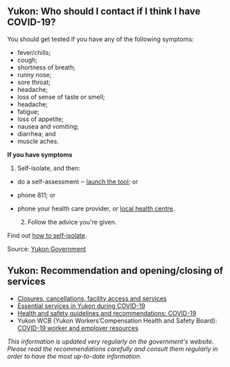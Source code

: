 ## Yukon: Who should I contact if I think I have COVID-19?

You should get tested if you have any of the following symptoms:

- fever/chills;
- cough;
- shortness of breath;
- runny nose;
- sore throat;
- headache;
- loss of sense of taste or smell;
- headache;
- fatigue;
- loss of appetite;
- nausea and vomiting;
- diarrhea; and
- muscle aches.

**If you have symptoms**
1. Self-isolate, and then:

- do a self-assessment ‒ [launch the tool](https://service.yukon.ca/en/covid-19-self-assessment/); or
- phone 811; or
- phone your health care provider, or [local health centre](https://yukon.ca/en/find-hospital-or-health-centre).

  2. Follow the advice you're given.

Find out [how to self-isolate](https://yukon.ca/en/health-and-wellness/covid-19-information/your-health-covid-19/information-self-isolation).

Source: [Yukon Government](https://yukon.ca/en/find-out-about-symptoms-covid-19)

## Yukon: Recommendation and opening/closing of services

- [Closures, cancellations, facility access and services](https://yukon.ca/en/closures-cancellations-and-restricted-facility-access)
- [Essential services in Yukon during COVID-19](https://yukon.ca/en/health-and-wellness/covid-19/essential-services-yukon-during-covid-19)
- [Health and safety guidelines and recommendations: COVID-19](https://yukon.ca/en/industry-specific-guidelines-and-recommendations-covid-19)
- Yukon WCB (Yukon Workers’Compensation Health and Safety Board): [COVID-19 worker and employer resources](https://wcb.yk.ca/COVID-19.aspx)

_This information is updated very regularly on the government's website. Please read the recommendations carefully and consult them regularly in order to have the most up-to-date information._

